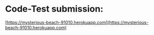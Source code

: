# Code-Test submission:
[https://mysterious-beach-91010.herokuapp.com](https://mysterious-beach-91010.herokuapp.com)
